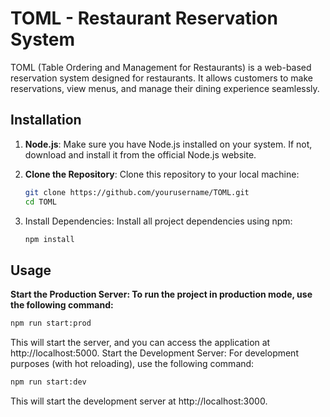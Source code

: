 # TOML - Restaurant Reservation System

TOML (Table Ordering and Management for Restaurants) is a web-based reservation system designed for restaurants. It allows customers to make reservations, view menus, and manage their dining experience seamlessly.

## Installation

1. **Node.js**:
   Make sure you have Node.js installed on your system. If not, download and install it from the official Node.js website.

2. **Clone the Repository**:
   Clone this repository to your local machine:

   ```bash
   git clone https://github.com/yourusername/TOML.git
   cd TOML
   ```
3. Install Dependencies: Install all project dependencies using npm:
   ```bash
   npm install
   ```
## Usage
**Start the Production Server: To run the project in production mode, use the following command:**
   ```bash
   npm run start:prod
   ```
This will start the server, and you can access the application at http://localhost:5000.
Start the Development Server: For development purposes (with hot reloading), use the following command:
  ```bash
  npm run start:dev
  ```
This will start the development server at http://localhost:3000.
